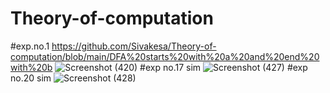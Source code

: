 # Theory-of-computation
#exp.no.1
https://github.com/Sivakesa/Theory-of-computation/blob/main/DFA%20starts%20with%20a%20and%20end%20with%20b
![Screenshot (420)](https://user-images.githubusercontent.com/112737435/215234887-602013c2-0998-4536-9f48-4dba95f82021.png)
#exp no.17 sim
![Screenshot (427)](https://user-images.githubusercontent.com/112737435/215332329-9d088f36-8c36-4922-b607-234bf030e253.png)
#exp no.20 sim
![Screenshot (428)](https://user-images.githubusercontent.com/112737435/215332299-6ff5e20b-44a0-4844-939e-a793b26f295a.png)

